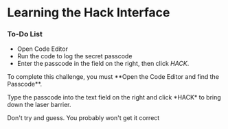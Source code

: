 

# Learning the Hack Interface

<div class="aside">
<h3>To-Do List</h3>
<ul>
  <li>Open Code Editor</li>
  <li>Run the code to log the secret passcode</li>
  <li>Enter the passcode in the field on the right, then click <em>HACK</em>.</li>
</ul>
</div>
<p>
To complete this challenge, you must **Open the Code Editor and find the Passcode**.
</p>
<p>
Type the passcode into the text field on the right and click *HACK* to bring down the laser barrier.
</p>
<p>
Don't try and guess. You probably won't get it correct
</p>
<style>
.passcode {
  color: #eee;
  padding: 10px;
  text-align: center;
}

.passcode h3 {
  font-size: 1.5em;
  border-bottom: none;
  padding: 0;
  margin: 0 0 10px 0;
  font-weight: bold;
  text-transform: uppercase;
}

.passcode p {
  margin: 0 0 5px 0;
  padding: 0;
}

.passcode-locked {
  border: 5px solid #8B0000;
  background-color: #DC143C;
}

.passcode-open {
  border: 5px solid #8FBC8F;
  background-color: #7FFF00;
  color: #232323;
}
</style>
